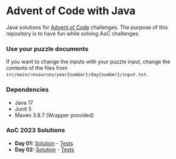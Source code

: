 # Advent of Code with Java

Java solutions for [Advent of Code](https://adventofcode.com/) challenges.
The purpose of this repository is to have fun while solving AoC challenges.


### Use your puzzle documents 
If you want to change the inputs with your puzzle input, change the contents of the files from 
`src/main/resources/year{number}/day{number}/input.txt`.

### Dependencies
* Java 17
* Junit 5
* Maven 3.8.7 (Wrapper provided)

### AoC 2023 Solutions
* **Day 01:** [Solution](src/main/java/com/aoc/year2023/day01/Solution.java) - [Tests](src/test/java/com/aoc/year2023/day01/SolutionTest.java)
* **Day 02:** [Solution](src/main/java/com/aoc/year2023/day02/Solution.java) - [Tests](src/test/java/com/aoc/year2023/day02/SolutionTest.java)

